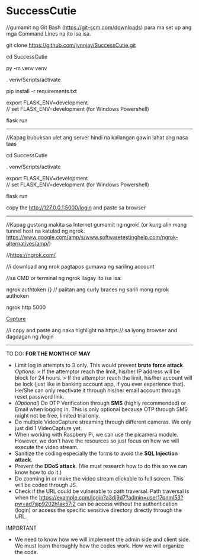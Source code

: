 # SuccessCutie

//gumamit ng Git Bash (https://git-scm.com/downloads) para ma set up ang mga Command Lines na ito isa isa.

git clone https://github.com/jynnjay/SuccessCutie.git

cd SuccessCutie

py -m venv venv

. venv/Scripts/activate

pip install -r requirements.txt

export FLASK_ENV=development                          
// set FLASK_ENV=development (for Windows Powershell)

flask run


---
//Kapag bubuksan ulet ang server hindi na kailangan gawin lahat ang nasa taas

cd SuccessCutie

. venv/Scripts/activate

export FLASK_ENV=development                          
// set FLASK_ENV=development (for Windows Powershell)

flask run

copy the http://127.0.0.1:5000/login and paste sa browser

---
//Kapag gustong makita sa Internet gumamit ng ngrok! (or kung alin mang tunnel host na katulad ng ngrok. https://www.google.com/amp/s/www.softwaretestinghelp.com/ngrok-alternatives/amp/)

//https://ngrok.com/

//i download ang nrok pagtapos gumawa ng sariling account

//sa CMD or terminal ng ngrok ilagay ito isa isa:

ngrok authtoken {} // palitan ang curly braces ng sarili mong ngrok authoken

ngrok http 5000

[Capture](https://user-images.githubusercontent.com/85058488/162574693-2355ee3a-6b8a-4c55-88d4-e32303ff454c.PNG)

//i copy and paste ang naka highlight na https:// sa iyong browser and dagdagan ng /login




*******



 
TO DO: **FOR THE MONTH OF MAY**

* Limit log in attempts to 3 only. This would prevent **brute force attack**.
 _Options:_ > If the attemptor reach the limit, his/her IP address will be block for 24 hours.
            > If the attemptor reach the limit, his/her account will be lock (just like in banking account app, if you ever experience that). He/She can only reactivate it through his/her email account through reset password link.
* _(Optional)_ Do OTP Verification through **SMS** (highly recommended) or Email when logging in. This is only optional because OTP through SMS might not be free, limited trial only.
* Do multiple VideoCapture streaming through different cameras. We only just did 1 VideoCapture yet.
* When working with Raspbery Pi, we can use the picamera module. However, we don't have the resources so just focus on how we will execute the video stream.
* Sanitize the coding especially the forms to avoid the **SQL Injection attack**.
* Prevent the **DDoS attack**. (We must research how to do this so we can know how to do it.)
* Do zooming in or make the video stream clickable to full screen. This will be coded through JS.
* Check if the URL could be vulnerable to path traversal.
  Path traversal is when the https://example.com/login?a3dj9d7?admin=user17pnml53?pw=ad7sjp9202h1ak57j2 can be access without the authentication (login) or access the 
  specific sensitive directory directly through the URL.


IMPORTANT
* We need to know how we will implement the admin side and client side. We must learn thoroughly how the codes work. How we will organize the code. 


